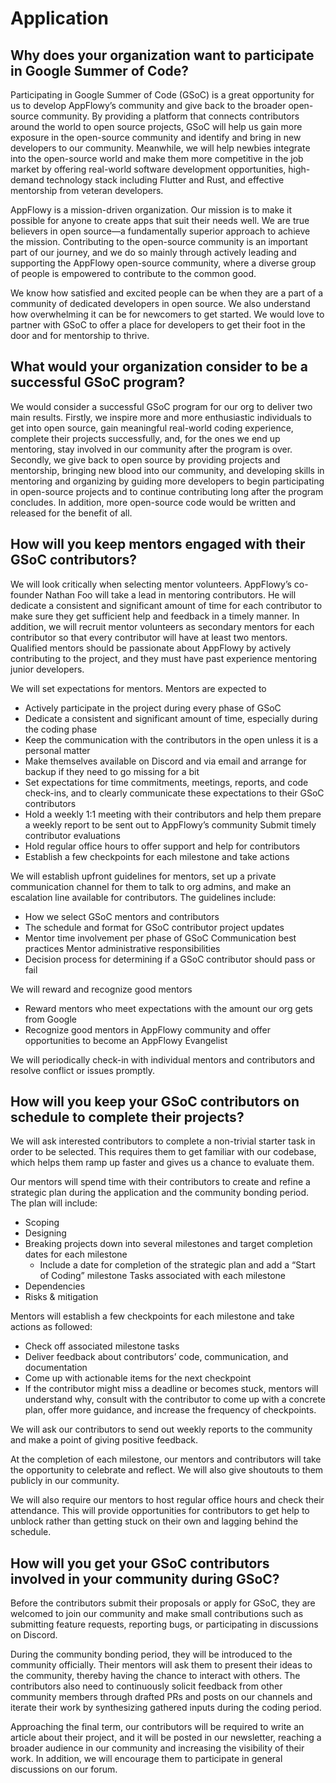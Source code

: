 # Application

## Why does your organization want to participate in Google Summer of Code?

Participating in Google Summer of Code (GSoC) is a great opportunity for us to develop AppFlowy’s community and give back to the broader open-source community. By providing a platform that connects contributors around the world to open source projects, GSoC will help us gain more exposure in the open-source community and identify and bring in new developers to our community. Meanwhile, we will help newbies integrate into the open-source world and make them more competitive in the job market by offering real-world software development opportunities, high-demand technology stack including Flutter and Rust, and effective mentorship from veteran developers.

AppFlowy is a mission-driven organization. Our mission is to make it possible for anyone to create apps that suit their needs well. We are true believers in open source—a fundamentally superior approach to achieve the mission. Contributing to the open-source community is an important part of our journey, and we do so mainly through actively leading and supporting the AppFlowy open-source community, where a diverse group of people is empowered to contribute to the common good.

We know how satisfied and excited people can be when they are a part of a community of dedicated developers in open source. We also understand how overwhelming it can be for newcomers to get started. We would love to partner with GSoC to offer a place for developers to get their foot in the door and for mentorship to thrive.

## What would your organization consider to be a successful GSoC program?

We would consider a successful GSoC program for our org to deliver two main results. Firstly, we inspire more and more enthusiastic individuals to get into open source, gain meaningful real-world coding experience, complete their projects successfully, and, for the ones we end up mentoring, stay involved in our community after the program is over. Secondly, we give back to open source by providing projects and mentorship, bringing new blood into our community, and developing skills in mentoring and organizing by guiding more developers to begin participating in open-source projects and to continue contributing long after the program concludes. In addition, more open-source code would be written and released for the benefit of all.

## How will you keep mentors engaged with their GSoC contributors?

We will look critically when selecting mentor volunteers. AppFlowy’s co-founder Nathan Foo will take a lead in mentoring contributors. He will dedicate a consistent and significant amount of time for each contributor to make sure they get sufficient help and feedback in a timely manner. In addition, we will recruit mentor volunteers as secondary mentors for each contributor so that every contributor will have at least two mentors. Qualified mentors should be passionate about AppFlowy by actively contributing to the project, and they must have past experience mentoring junior developers.

We will set expectations for mentors. Mentors are expected to&#x20;

* Actively participate in the project during every phase of GSoC&#x20;
* Dedicate a consistent and significant amount of time, especially during the coding phase&#x20;
* Keep the communication with the contributors in the open unless it is a personal matter&#x20;
* Make themselves available on Discord and via email and arrange for backup if they need to go missing for a bit
* Set expectations for time commitments, meetings, reports, and code check-ins, and to clearly communicate these expectations to their GSoC contributors&#x20;
* Hold a weekly 1:1 meeting with their contributors and help them prepare a weekly report to be sent out to AppFlowy’s community Submit timely contributor evaluations&#x20;
* Hold regular office hours to offer support and help for contributors&#x20;
* Establish a few checkpoints for each milestone and take actions

We will establish upfront guidelines for mentors, set up a private communication channel for them to talk to org admins, and make an escalation line available for contributors. The guidelines include:&#x20;

* How we select GSoC mentors and contributors&#x20;
* The schedule and format for GSoC contributor project updates&#x20;
* Mentor time involvement per phase of GSoC Communication best practices Mentor administrative responsibilities&#x20;
* Decision process for determining if a GSoC contributor should pass or fail

We will reward and recognize good mentors&#x20;

* Reward mentors who meet expectations with the amount our org gets from Google&#x20;
* Recognize good mentors in AppFlowy community and offer opportunities to become an AppFlowy Evangelist

We will periodically check-in with individual mentors and contributors and resolve conflict or issues promptly.

## How will you keep your GSoC contributors on schedule to complete their projects?

We will ask interested contributors to complete a non-trivial starter task in order to be selected. This requires them to get familiar with our codebase, which helps them ramp up faster and gives us a chance to evaluate them.

Our mentors will spend time with their contributors to create and refine a strategic plan during the application and the community bonding period. The plan will include:&#x20;

* Scoping&#x20;
* Designing&#x20;
* Breaking projects down into several milestones and target completion dates for each milestone&#x20;
  * Include a date for completion of the strategic plan and add a “Start of Coding” milestone Tasks associated with each milestone&#x20;
* Dependencies&#x20;
* Risks & mitigation

Mentors will establish a few checkpoints for each milestone and take actions as followed:&#x20;

* Check off associated milestone tasks&#x20;
* Deliver feedback about contributors’ code, communication, and documentation&#x20;
* Come up with actionable items for the next checkpoint&#x20;
* If the contributor might miss a deadline or becomes stuck, mentors will understand why, consult with the contributor to come up with a concrete plan, offer more guidance, and increase the frequency of checkpoints.

We will ask our contributors to send out weekly reports to the community and make a point of giving positive feedback.

At the completion of each milestone, our mentors and contributors will take the opportunity to celebrate and reflect. We will also give shoutouts to them publicly in our community.

We will also require our mentors to host regular office hours and check their attendance. This will provide opportunities for contributors to get help to unblock rather than getting stuck on their own and lagging behind the schedule.

## How will you get your GSoC contributors involved in your community during GSoC?&#x20;

Before the contributors submit their proposals or apply for GSoC, they are welcomed to join our community and make small contributions such as submitting feature requests, reporting bugs, or participating in discussions on Discord.

During the community bonding period, they will be introduced to the community officially. Their mentors will ask them to present their ideas to the community, thereby having the chance to interact with others. The contributors also need to continuously solicit feedback from other community members through drafted PRs and posts on our channels and iterate their work by synthesizing gathered inputs during the coding period.

Approaching the final term, our contributors will be required to write an article about their project, and it will be posted in our newsletter, reaching a broader audience in our community and increasing the visibility of their work. In addition, we will encourage them to participate in general discussions on our forum.
